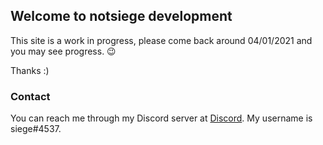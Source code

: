 ## Welcome to notsiege development

This site is a work in progress, please come back around 04/01/2021 and you may see progress. 😉

Thanks :)

### Contact

You can reach me through my Discord server at [Discord](https://discord.gg/3wbEfcJy2A). My username is siege#4537.
